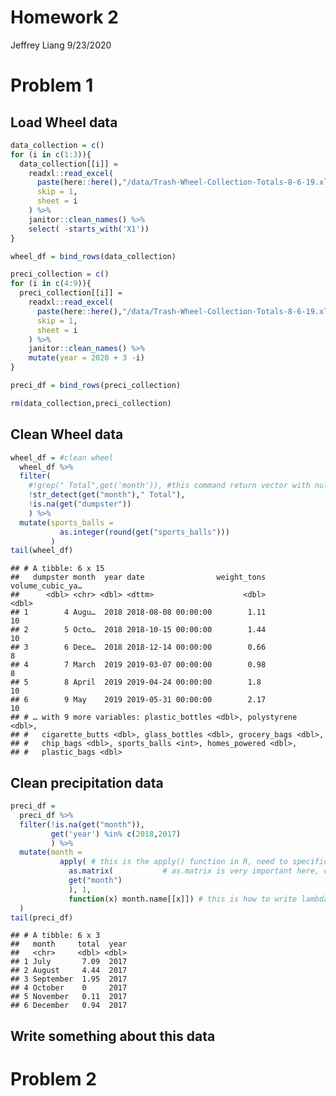 Homework 2
================
Jeffrey Liang
9/23/2020

# Problem 1

## Load Wheel data

``` r
data_collection = c()
for (i in c(1:3)){
  data_collection[[i]] = 
    readxl::read_excel(
      paste(here::here(),"/data/Trash-Wheel-Collection-Totals-8-6-19.xlsx",sep=''),
      skip = 1,
      sheet = i
    ) %>% 
    janitor::clean_names() %>% 
    select( -starts_with('X1'))
}

wheel_df = bind_rows(data_collection)

preci_collection = c()
for (i in c(4:9)){
  preci_collection[[i]] = 
    readxl::read_excel(
      paste(here::here(),"/data/Trash-Wheel-Collection-Totals-8-6-19.xlsx",sep=''),
      skip = 1,
      sheet = i
    ) %>% 
    janitor::clean_names() %>% 
    mutate(year = 2020 + 3 -i)
}

preci_df = bind_rows(preci_collection)

rm(data_collection,preci_collection)
```

## Clean Wheel data

``` r
wheel_df = #clean wheel
  wheel_df %>% 
  filter(
    #!grep(" Total",get('month')), #this command return vector with null row, so the data can't subset
    !str_detect(get("month")," Total"),
    !is.na(get("dumpster"))
    ) %>% 
  mutate(sports_balls = 
           as.integer(round(get("sports_balls")))
         )
tail(wheel_df)
```

    ## # A tibble: 6 x 15
    ##   dumpster month  year date                weight_tons volume_cubic_ya…
    ##      <dbl> <chr> <dbl> <dttm>                    <dbl>            <dbl>
    ## 1        4 Augu…  2018 2018-08-08 00:00:00        1.11               10
    ## 2        5 Octo…  2018 2018-10-15 00:00:00        1.44               10
    ## 3        6 Dece…  2018 2018-12-14 00:00:00        0.66                8
    ## 4        7 March  2019 2019-03-07 00:00:00        0.98                8
    ## 5        8 April  2019 2019-04-24 00:00:00        1.8                10
    ## 6        9 May    2019 2019-05-31 00:00:00        2.17               10
    ## # … with 9 more variables: plastic_bottles <dbl>, polystyrene <dbl>,
    ## #   cigarette_butts <dbl>, glass_bottles <dbl>, grocery_bags <dbl>,
    ## #   chip_bags <dbl>, sports_balls <int>, homes_powered <dbl>,
    ## #   plastic_bags <dbl>

## Clean precipitation data

``` r
preci_df = 
  preci_df %>%
  filter(!is.na(get("month")),
         get('year') %in% c(2018,2017)
         ) %>% 
  mutate(month =
           apply( # this is the apply() function in R, need to specific dim before giving function, weird
             as.matrix(           # as.matrix is very important here, cuz pull() or get() have NULL dim()
             get("month")
             ), 1,
             function(x) month.name[[x]]) # this is how to write lambda in R, clean
  )
tail(preci_df)
```

    ## # A tibble: 6 x 3
    ##   month     total  year
    ##   <chr>     <dbl> <dbl>
    ## 1 July       7.09  2017
    ## 2 August     4.44  2017
    ## 3 September  1.95  2017
    ## 4 October    0     2017
    ## 5 November   0.11  2017
    ## 6 December   0.94  2017

## Write something about this data

# Problem 2
